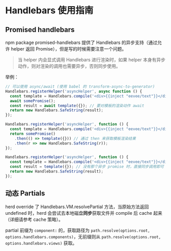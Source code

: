 # Handlebars 使用指南

## Promised handlebars

npm package promised-handlebars 提供了 Handlebars 的异步支持（通过允许 helper 返回 Promise），但是写的时候需要注意一个问题。

> 当 helper 内会显式调用 Handlebars 进行渲染时，如果 helper 本身有异步动作，则对渲染的调用也需要异步，否则同步使用。

举例：

```js
// 可以使用 async/await (使用 babel 的 transform-async-to-generator)
Handlebars.registerHelper('asyncHelper', async function () {
  const template = Handlebars.compile('<div>{{inject "eevee/text"}}</div>');
  await somePromise();
  const result = await template({}); // 要对模板的渲染动作 await
  return new Handlebars.SafeString(result);
});

Handlebars.registerHelper('asyncHelper', function () {
  const template = Handlebars.compile('<div>{{inject "eevee/text"}}</div>');
  return somePromise()
    .then(() => template({})) // 通过 then 来获取模板渲染结果
    .then(r => new Handlebars.SafeString(r));
});
```

```js
Handlebars.registerHelper('asyncHelper', function () {
  const template = Handlebars.compile('<div>{{inject "eevee/text"}}</div>');
  const result = template({}); // 没有那个异步 promise 时，直接同步调用即可
  return new Handlebars.SafeString(result);
});
```

## 动态 Partials

herd override 了 Handlebars.VM.resolvePartial 方法，当原始方法返回 undefined 时，herd 会尝试去本地磁盘**同步**获取文件并 compile 后 cache 起来（详细请参考 cache 策略）。

partial 前缀为 `component:` 的，获取路径为 `path.resolve(options.root, options.handlebars.components)`，无前缀则从 `path.resolve(options.root, options.handlebars.views)` 获取。
